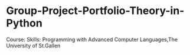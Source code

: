 # Group-Project-Portfolio-Theory-in-Python
 Course: Skills: Programming with Advanced Computer Languages,The University of St.Gallen
